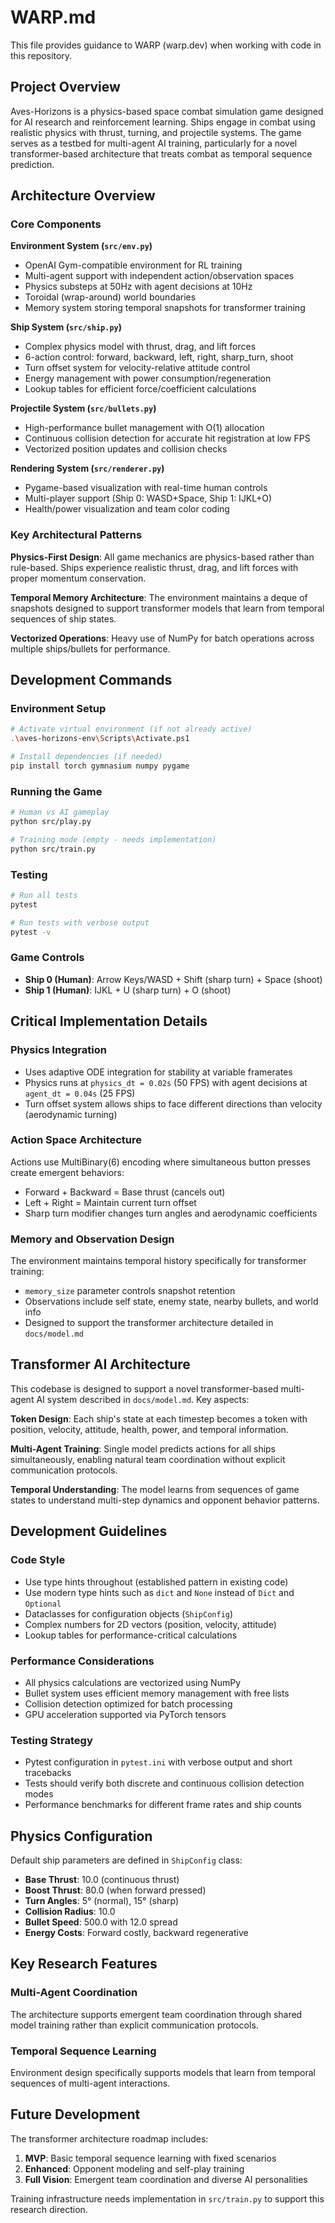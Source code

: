 # WARP.md

This file provides guidance to WARP (warp.dev) when working with code in this repository.

## Project Overview

Aves-Horizons is a physics-based space combat simulation game designed for AI research and reinforcement learning. Ships engage in combat using realistic physics with thrust, turning, and projectile systems. The game serves as a testbed for multi-agent AI training, particularly for a novel transformer-based architecture that treats combat as temporal sequence prediction.

## Architecture Overview

### Core Components

**Environment System (`src/env.py`)**
- OpenAI Gym-compatible environment for RL training
- Multi-agent support with independent action/observation spaces
- Physics substeps at 50Hz with agent decisions at 10Hz
- Toroidal (wrap-around) world boundaries
- Memory system storing temporal snapshots for transformer training

**Ship System (`src/ship.py`)**
- Complex physics model with thrust, drag, and lift forces
- 6-action control: forward, backward, left, right, sharp_turn, shoot
- Turn offset system for velocity-relative attitude control
- Energy management with power consumption/regeneration
- Lookup tables for efficient force/coefficient calculations

**Projectile System (`src/bullets.py`)**
- High-performance bullet management with O(1) allocation
- Continuous collision detection for accurate hit registration at low FPS
- Vectorized position updates and collision checks

**Rendering System (`src/renderer.py`)**
- Pygame-based visualization with real-time human controls
- Multi-player support (Ship 0: WASD+Space, Ship 1: IJKL+O)
- Health/power visualization and team color coding

### Key Architectural Patterns

**Physics-First Design**: All game mechanics are physics-based rather than rule-based. Ships experience realistic thrust, drag, and lift forces with proper momentum conservation.

**Temporal Memory Architecture**: The environment maintains a deque of snapshots designed to support transformer models that learn from temporal sequences of ship states.

**Vectorized Operations**: Heavy use of NumPy for batch operations across multiple ships/bullets for performance.

## Development Commands

### Environment Setup
```bash
# Activate virtual environment (if not already active)
.\aves-horizons-env\Scripts\Activate.ps1

# Install dependencies (if needed)
pip install torch gymnasium numpy pygame
```

### Running the Game
```bash
# Human vs AI gameplay
python src/play.py

# Training mode (empty - needs implementation)
python src/train.py
```

### Testing
```bash
# Run all tests
pytest

# Run tests with verbose output
pytest -v
```

### Game Controls
- **Ship 0 (Human)**: Arrow Keys/WASD + Shift (sharp turn) + Space (shoot)
- **Ship 1 (Human)**: IJKL + U (sharp turn) + O (shoot)

## Critical Implementation Details

### Physics Integration
- Uses adaptive ODE integration for stability at variable framerates
- Physics runs at `physics_dt = 0.02s` (50 FPS) with agent decisions at `agent_dt = 0.04s` (25 FPS)
- Turn offset system allows ships to face different directions than velocity (aerodynamic turning)

### Action Space Architecture
Actions use MultiBinary(6) encoding where simultaneous button presses create emergent behaviors:
- Forward + Backward = Base thrust (cancels out)  
- Left + Right = Maintain current turn offset
- Sharp turn modifier changes turn angles and aerodynamic coefficients

### Memory and Observation Design
The environment maintains temporal history specifically for transformer training:
- `memory_size` parameter controls snapshot retention
- Observations include self state, enemy state, nearby bullets, and world info
- Designed to support the transformer architecture detailed in `docs/model.md`

## Transformer AI Architecture

This codebase is designed to support a novel transformer-based multi-agent AI system described in `docs/model.md`. Key aspects:

**Token Design**: Each ship's state at each timestep becomes a token with position, velocity, attitude, health, power, and temporal information.

**Multi-Agent Training**: Single model predicts actions for all ships simultaneously, enabling natural team coordination without explicit communication protocols.

**Temporal Understanding**: The model learns from sequences of game states to understand multi-step dynamics and opponent behavior patterns.

## Development Guidelines

### Code Style
- Use type hints throughout (established pattern in existing code)
- Use modern type hints such as `dict` and `None` instead of `Dict` and `Optional`
- Dataclasses for configuration objects (`ShipConfig`)
- Complex numbers for 2D vectors (position, velocity, attitude)
- Lookup tables for performance-critical calculations

### Performance Considerations
- All physics calculations are vectorized using NumPy
- Bullet system uses efficient memory management with free lists
- Collision detection optimized for batch processing
- GPU acceleration supported via PyTorch tensors

### Testing Strategy
- Pytest configuration in `pytest.ini` with verbose output and short tracebacks
- Tests should verify both discrete and continuous collision detection modes
- Performance benchmarks for different frame rates and ship counts

## Physics Configuration

Default ship parameters are defined in `ShipConfig` class:
- **Base Thrust**: 10.0 (continuous thrust)
- **Boost Thrust**: 80.0 (when forward pressed)
- **Turn Angles**: 5° (normal), 15° (sharp)
- **Collision Radius**: 10.0
- **Bullet Speed**: 500.0 with 12.0 spread
- **Energy Costs**: Forward costly, backward regenerative

## Key Research Features

### Multi-Agent Coordination  
The architecture supports emergent team coordination through shared model training rather than explicit communication protocols.

### Temporal Sequence Learning
Environment design specifically supports models that learn from temporal sequences of multi-agent interactions.

## Future Development

The transformer architecture roadmap includes:
1. **MVP**: Basic temporal sequence learning with fixed scenarios
2. **Enhanced**: Opponent modeling and self-play training  
3. **Full Vision**: Emergent team coordination and diverse AI personalities

Training infrastructure needs implementation in `src/train.py` to support this research direction.